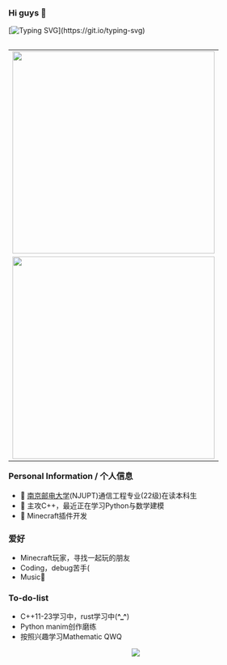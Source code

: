 ### Hi guys 👋
[![Typing SVG](https://readme-typing-svg.herokuapp.com?font=Fira+Code&pause=1000&random=false&width=450&lines=Welcome+to+feipiao%E2%80%99s+github+homepage.)](https://git.io/typing-svg)

<table align="right" border=0 rules=none>
  <tr>
    <td>
      <a href="#">
        <img src='https://github-readme-stats.vercel.app/api/top-langs?username=feipiao594&show_icons=true' width="400px" />
      </a>
    </td>
  </tr>
  <tr>
    <td>
      <a href="#">
        <img src='https://github-readme-stats.vercel.app/api?username=feipiao594&show_icons=true' width="400px" />
      </a>
    </td>
  </tr>
</table>



### Personal Information / 个人信息
- 🔭 [南京邮电大学](https://www.njupt.edu.cn/)(NJUPT)通信工程专业(22级)在读本科生
- 🌱 主攻C++，最近正在学习Python与数学建模
- 👯 Minecraft插件开发

### 爱好
- Minecraft玩家，寻找一起玩的朋友
- Coding，debug苦手(
- Music🎵

### To-do-list
- C++11-23学习中，rust学习中(**^_^**)
- Python manim创作磨练
- 按照兴趣学习Mathematic QWQ

<div align="center">
  <img align="center" src="https://github-readme-streak-stats.herokuapp.com/?user=feipiao594&theme=dark&hide_border=true" />
</div><br>
